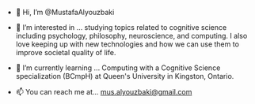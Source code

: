 - 👋 Hi, I’m @MustafaAlyouzbaki
- 👀 I’m interested in ...
      studying topics related to cognitive science including psychology, philosophy, neuroscience, and computing. 
      I also love keeping up with new technologies and how we can use them to improve societal quality of life.
      
- 🌱 I’m currently learning ...
      Computing with a Cognitive Science specialization (BCmpH) at Queen's University in Kingston, Ontario.
      
- 📫 You can reach me at...
      mus.alyouzbaki@gmail.com

<!---
MustafaAlyouzbaki/MustafaAlyouzbaki is a ✨ special ✨ repository because its `README.md` (this file) appears on your GitHub profile.
You can click the Preview link to take a look at your changes.
--->
